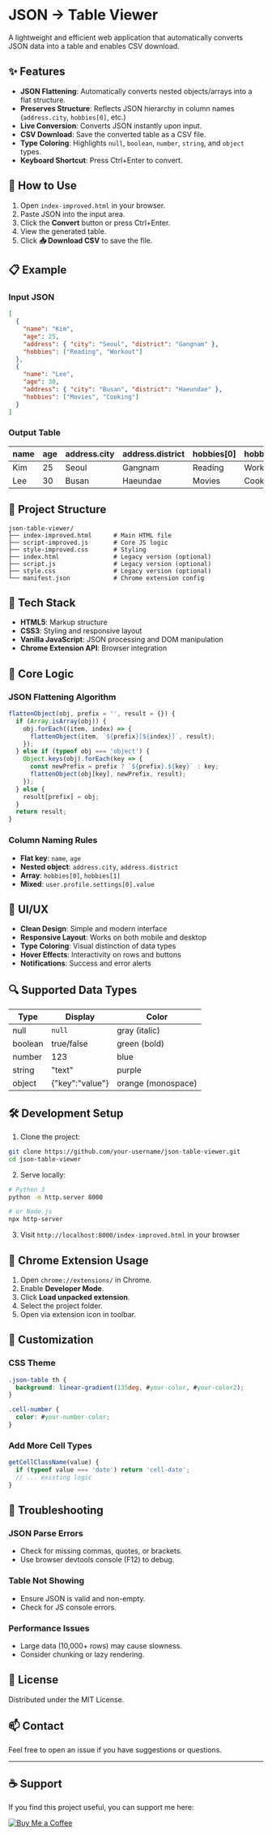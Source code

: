 # JSON → Table Viewer

A lightweight and efficient web application that automatically converts JSON data into a table and enables CSV download.

## ✨ Features

- **JSON Flattening**: Automatically converts nested objects/arrays into a flat structure.
- **Preserves Structure**: Reflects JSON hierarchy in column names (`address.city`, `hobbies[0]`, etc.)
- **Live Conversion**: Converts JSON instantly upon input.
- **CSV Download**: Save the converted table as a CSV file.
- **Type Coloring**: Highlights `null`, `boolean`, `number`, `string`, and `object` types.
- **Keyboard Shortcut**: Press Ctrl+Enter to convert.

## 🚀 How to Use

1. Open `index-improved.html` in your browser.
2. Paste JSON into the input area.
3. Click the **Convert** button or press Ctrl+Enter.
4. View the generated table.
5. Click **📥 Download CSV** to save the file.

## 📋 Example

### Input JSON
```json
[
  {
    "name": "Kim",
    "age": 25,
    "address": { "city": "Seoul", "district": "Gangnam" },
    "hobbies": ["Reading", "Workout"]
  },
  {
    "name": "Lee",
    "age": 30,
    "address": { "city": "Busan", "district": "Haeundae" },
    "hobbies": ["Movies", "Cooking"]
  }
]
```

### Output Table

| name | age | address.city | address.district | hobbies[0] | hobbies[1] |
|------|-----|--------------|------------------|------------|------------|
| Kim  | 25  | Seoul        | Gangnam          | Reading    | Workout    |
| Lee  | 30  | Busan        | Haeundae         | Movies     | Cooking    |

## 📁 Project Structure

```
json-table-viewer/
├── index-improved.html      # Main HTML file
├── script-improved.js       # Core JS logic
├── style-improved.css       # Styling
├── index.html               # Legacy version (optional)
├── script.js                # Legacy version (optional)
├── style.css                # Legacy version (optional)
└── manifest.json            # Chrome extension config
```

## 🔧 Tech Stack

- **HTML5**: Markup structure
- **CSS3**: Styling and responsive layout
- **Vanilla JavaScript**: JSON processing and DOM manipulation
- **Chrome Extension API**: Browser integration

## 🎯 Core Logic

### JSON Flattening Algorithm
```js
flattenObject(obj, prefix = '', result = {}) {
  if (Array.isArray(obj)) {
    obj.forEach((item, index) => {
      flattenObject(item, `${prefix}[${index}]`, result);
    });
  } else if (typeof obj === 'object') {
    Object.keys(obj).forEach(key => {
      const newPrefix = prefix ? `${prefix}.${key}` : key;
      flattenObject(obj[key], newPrefix, result);
    });
  } else {
    result[prefix] = obj;
  }
  return result;
}
```

### Column Naming Rules

- **Flat key**: `name`, `age`
- **Nested object**: `address.city`, `address.district`
- **Array**: `hobbies[0]`, `hobbies[1]`
- **Mixed**: `user.profile.settings[0].value`

## 🎨 UI/UX

- **Clean Design**: Simple and modern interface
- **Responsive Layout**: Works on both mobile and desktop
- **Type Coloring**: Visual distinction of data types
- **Hover Effects**: Interactivity on rows and buttons
- **Notifications**: Success and error alerts

## 🔍 Supported Data Types

| Type    | Display   | Color  |
|---------|-----------|--------|
| null    | `null`    | gray (italic) |
| boolean | true/false | green (bold) |
| number  | 123       | blue   |
| string  | "text"    | purple |
| object  | {"key":"value"} | orange (monospace) |

## 🛠 Development Setup

1. Clone the project:
```bash
git clone https://github.com/your-username/json-table-viewer.git
cd json-table-viewer
```

2. Serve locally:
```bash
# Python 3
python -m http.server 8000

# or Node.js
npx http-server
```

3. Visit `http://localhost:8000/index-improved.html` in your browser

## 🧩 Chrome Extension Usage

1. Open `chrome://extensions/` in Chrome.
2. Enable **Developer Mode**.
3. Click **Load unpacked extension**.
4. Select the project folder.
5. Open via extension icon in toolbar.

## 🧪 Customization

### CSS Theme
```css
.json-table th {
  background: linear-gradient(135deg, #your-color, #your-color2);
}

.cell-number {
  color: #your-number-color;
}
```

### Add More Cell Types
```js
getCellClassName(value) {
  if (typeof value === 'date') return 'cell-date';
  // ... existing logic
}
```

## 🐛 Troubleshooting

### JSON Parse Errors
- Check for missing commas, quotes, or brackets.
- Use browser devtools console (F12) to debug.

### Table Not Showing
- Ensure JSON is valid and non-empty.
- Check for JS console errors.

### Performance Issues
- Large data (10,000+ rows) may cause slowness.
- Consider chunking or lazy rendering.

## 📝 License

Distributed under the MIT License.

## 📫 Contact

Feel free to open an issue if you have suggestions or questions.

---

## ☕ Support

If you find this project useful, you can support me here:

[![Buy Me a Coffee](https://cdn.buymeacoffee.com/buttons/v2/default-yellow.png)](https://buymeacoffee.com/justice_tia)
